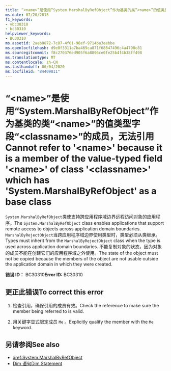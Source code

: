 ```yaml
---
title: “<name>”是使用“System.MarshalByRefObject”作为基类的类“<name>”的值类型字段“<classname>”的成员，无法引用
ms.date: 07/20/2015
f1_keywords:
- vbc30310
- bc30310
helpviewer_keywords:
- BC30310
ms.assetid: 2aeb8872-7c87-4f01-98ef-9714ba3eebbe
ms.openlocfilehash: d9e8f3311a7ba469ca871f68847496c4a4798c81
ms.sourcegitcommit: f8c270376ed905f6a8896ce0fe25b4f4b38ff498
ms.translationtype: MT
ms.contentlocale: zh-CN
ms.lasthandoff: 06/04/2020
ms.locfileid: "84409811"
---
```

# <a name="cannot-refer-to-name-because-it-is-a-member-of-the-value-typed-field-name-of-class-classname-which-has-systemmarshalbyrefobject-as-a-base-class"></a><span data-ttu-id="2e336-102">“\<name>”是使用“System.MarshalByRefObject”作为基类的类“\<name>”的值类型字段“\<classname>”的成员，无法引用</span><span class="sxs-lookup"><span data-stu-id="2e336-102">Cannot refer to '\<name>' because it is a member of the value-typed field '\<name>' of class '\<classname>' which has 'System.MarshalByRefObject' as a base class</span></span>
<span data-ttu-id="2e336-103">`System.MarshalByRefObject`类使支持跨应用程序域边界远程访问对象的应用程序。</span><span class="sxs-lookup"><span data-stu-id="2e336-103">The `System.MarshalByRefObject` class enables applications that support remote access to objects across application domain boundaries.</span></span> <span data-ttu-id="2e336-104">`MarshalByRejectObject`当跨应用程序域边界使用类型时，类型必须从类继承。</span><span class="sxs-lookup"><span data-stu-id="2e336-104">Types must inherit from the `MarshalByRejectObject` class when the type is used across application domain boundaries.</span></span> <span data-ttu-id="2e336-105">不能复制对象的状态，因为对象的成员不能在创建它们的应用程序域之外使用。</span><span class="sxs-lookup"><span data-stu-id="2e336-105">The state of the object must not be copied because the members of the object are not usable outside the application domain in which they were created.</span></span>  
  
 <span data-ttu-id="2e336-106">**错误 ID：** BC30310</span><span class="sxs-lookup"><span data-stu-id="2e336-106">**Error ID:** BC30310</span></span>  
  
## <a name="to-correct-this-error"></a><span data-ttu-id="2e336-107">更正此错误</span><span class="sxs-lookup"><span data-stu-id="2e336-107">To correct this error</span></span>  
  
1. <span data-ttu-id="2e336-108">检查引用，确保引用的成员有效。</span><span class="sxs-lookup"><span data-stu-id="2e336-108">Check the reference to make sure the member being referred to is valid.</span></span>  
  
2. <span data-ttu-id="2e336-109">用关键字显式限定成员 `Me` 。</span><span class="sxs-lookup"><span data-stu-id="2e336-109">Explicitly qualify the member with the `Me` keyword.</span></span>  
  
## <a name="see-also"></a><span data-ttu-id="2e336-110">另请参阅</span><span class="sxs-lookup"><span data-stu-id="2e336-110">See also</span></span>

- <xref:System.MarshalByRefObject>
- [<span data-ttu-id="2e336-111">Dim 语句</span><span class="sxs-lookup"><span data-stu-id="2e336-111">Dim Statement</span></span>](../statements/dim-statement.md)
